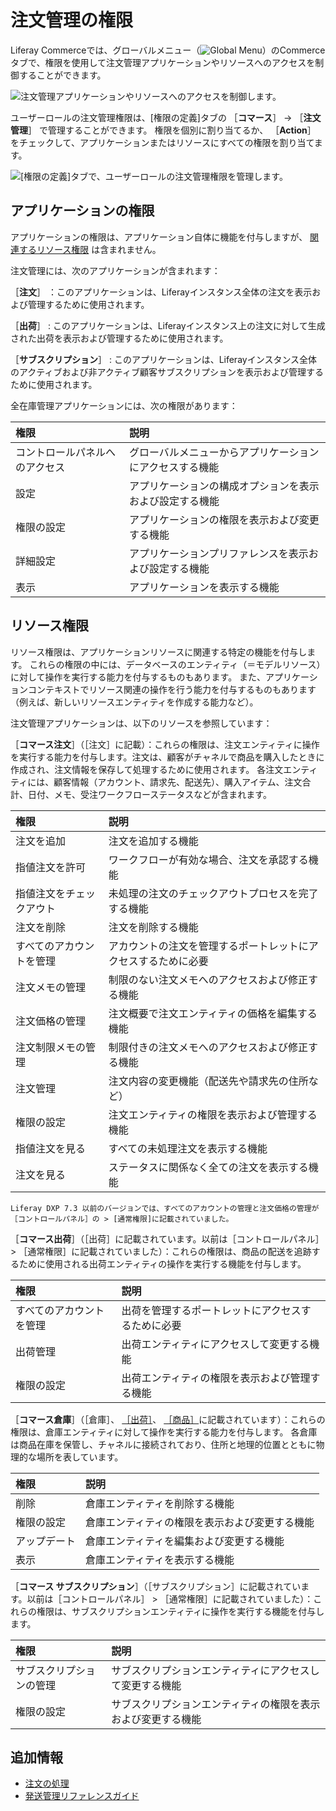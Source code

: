 # 注文管理の権限

Liferay Commerceでは、グローバルメニュー（![Global Menu](../../images/icon-applications-menu.png)）のCommerceタブで、権限を使用して注文管理アプリケーションやリソースへのアクセスを制御することができます。

![注文管理アプリケーションやリソースへのアクセスを制御します。](./order-management-permissions/images/01.png)

ユーザーロールの注文管理権限は、[権限の定義]タブの ［**コマース**］ &rarr; ［**注文管理**］ で管理することができます。 権限を個別に割り当てるか、 ［**Action**］ をチェックして、アプリケーションまたはリソースにすべての権限を割り当てます。

![ [権限の定義]タブで、ユーザーロールの注文管理権限を管理します。](./order-management-permissions/images/02.png)

<a name="application-permissions" />

## アプリケーションの権限

アプリケーションの権限は、アプリケーション自体に機能を付与しますが、 [関連するリソース権限](#resource-permissions) は含まれません。

注文管理には、次のアプリケーションが含まれます：

［**注文**］ ：このアプリケーションは、Liferayインスタンス全体の注文を表示および管理するために使用されます。

［**出荷**］ : このアプリケーションは、Liferayインスタンス上の注文に対して生成された出荷を表示および管理するために使用されます。

［**サブスクリプション**］ : このアプリケーションは、Liferayインスタンス全体のアクティブおよび非アクティブ顧客サブスクリプションを表示および管理するために使用されます。

全在庫管理アプリケーションには、次の権限があります：

| 権限              | 説明                           |
| :--- | :--- |
| コントロールパネルへのアクセス | グローバルメニューからアプリケーションにアクセスする機能 |
| 設定              | アプリケーションの構成オプションを表示および設定する機能 |
| 権限の設定           | アプリケーションの権限を表示および変更する機能      |
| 詳細設定            | アプリケーションプリファレンスを表示および設定する機能  |
| 表示              | アプリケーションを表示する機能              |

<a name="resource-permissions" />

## リソース権限

リソース権限は、アプリケーションリソースに関連する特定の機能を付与します。 これらの権限の中には、データベースのエンティティ（＝モデルリソース）に対して操作を実行する能力を付与するものもあります。 また、アプリケーションコンテキストでリソース関連の操作を行う能力を付与するものもあります（例えば、新しいリソースエンティティを作成する能力など）。

注文管理アプリケーションは、以下のリソースを参照しています：

［**コマース注文**］（［注文］に記載）：これらの権限は、注文エンティティに操作を実行する能力を付与します。注文は、顧客がチャネルで商品を購入したときに作成され、注文情報を保存して処理するために使用されます。 各注文エンティティには、顧客情報（アカウント、請求先、配送先）、購入アイテム、注文合計、日付、メモ、受注ワークフローステータスなどが含まれます。

| 権限           | 説明                              |
| :--- | :--- |
| 注文を追加        | 注文を追加する機能                       |
| 指値注文を許可      | ワークフローが有効な場合、注文を承認する機能          |
| 指値注文をチェックアウト | 未処理の注文のチェックアウトプロセスを完了する機能       |
| 注文を削除        | 注文を削除する機能                       |
| すべてのアカウントを管理 | アカウントの注文を管理するポートレットにアクセスするために必要 |
| 注文メモの管理      | 制限のない注文メモへのアクセスおよび修正する機能        |
| 注文価格の管理      | 注文概要で注文エンティティの価格を編集する機能         |
| 注文制限メモの管理    | 制限付きの注文メモへのアクセスおよび修正する機能        |
| 注文管理         | 注文内容の変更機能（配送先や請求先の住所など）         |
| 権限の設定        | 注文エンティティの権限を表示および管理する機能         |
| 指値注文を見る      | すべての未処理注文を表示する機能                |
| 注文を見る        | ステータスに関係なく全ての注文を表示する機能          |

```{note}
Liferay DXP 7.3 以前のバージョンでは、すべてのアカウントの管理と注文価格の管理が［コントロールパネル］の > [通常権限]に記載されていました。
```

［**コマース出荷**］（［出荷］に記載されています。以前は［コントロールパネル］ > ［通常権限］に記載されていました）：これらの権限は、商品の配送を追跡するために使用される出荷エンティティの操作を実行する機能を付与します。

| 権限           | 説明                        |
| :--- | :--- |
| すべてのアカウントを管理 | 出荷を管理するポートレットにアクセスするために必要 |
| 出荷管理         | 出荷エンティティにアクセスして変更する機能     |
| 権限の設定        | 出荷エンティティの権限を表示および管理する機能   |

［**コマース倉庫**］（［倉庫］、 [［出荷］](./inventory-management-permissions.md)、 [［商品］](./product-management-permissions.md)に記載されています）：これらの権限は、倉庫エンティティに対して操作を実行する能力を付与します。 各倉庫は商品在庫を保管し、チャネルに接続されており、住所と地理的位置とともに物理的な場所を表しています。

| 権限     | 説明                      |
| :--- | :--- |
| 削除     | 倉庫エンティティを削除する機能         |
| 権限の設定  | 倉庫エンティティの権限を表示および変更する機能 |
| アップデート | 倉庫エンティティを編集および変更する機能    |
| 表示     | 倉庫エンティティを表示する機能         |

［**コマース サブスクリプション**］（［サブスクリプション］に記載されています。以前は［コントロールパネル］ > ［通常権限］に記載されていました）：これらの権限は、サブスクリプションエンティティに操作を実行する機能を付与します。

| 権限           | 説明                             |
| :--- | :--- |
| サブスクリプションの管理 | サブスクリプションエンティティにアクセスして変更する機能   |
| 権限の設定        | サブスクリプションエンティティの権限を表示および変更する機能 |

<a name="additional-information" />

## 追加情報

* [注文の処理](../../order-management/orders/processing-an-order.md)
* [発送管理リファレンスガイド](../../order-management/shipments/shipments-management-reference-guide.md)

